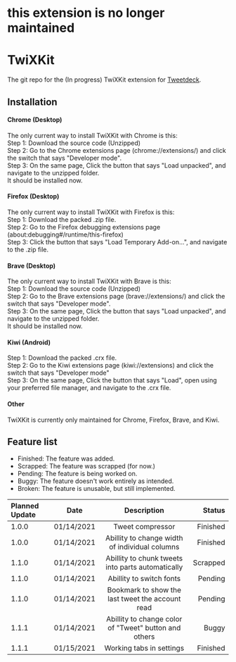 # this extension is no longer maintained
# TwiXKit
The git repo for the (In progress) TwiXKit extension for [Tweetdeck](https://tweetdeck.twitter.com/).

## Installation

#### Chrome (Desktop)

The only current way to install TwiXKit with Chrome is this:<br/>
Step 1: Download the source code (Unzipped)<br/>
Step 2: Go to the Chrome extensions page (chrome://extensions/) and click the switch that says "Developer mode".<br/>
Step 3: On the same page, Click the button that says "Load unpacked", and navigate to the unzipped folder.<br/>
It should be installed now.


#### Firefox (Desktop)
The only current way to install TwiXKit with Firefox is this:<br/>
Step 1: Download the packed .zip file.<br/>
Step 2: Go to the Firefox debugging extensions page (about:debugging#/runtime/this-firefox)<br/>
Step 3: Click the button that says "Load Temporary Add-on...", and navigate to the .zip file.

#### Brave (Desktop)
The only current way to install TwiXKit with Brave is this:<br/>
Step 1: Download the source code (Unzipped)<br/>
Step 2: Go to the  Brave extensions page (brave://extensions/) and click the switch that says "Developer mode".<br/>
Step 3: On the same page, Click the button that says "Load unpacked", and navigate to the unzipped folder.<br/>
It should be installed now.

#### Kiwi (Android)
Step 1: Download the packed .crx file.<br/>
Step 2: Go to the  Kiwi extensions page (kiwi://extensions) and click the switch that says "Developer mode"<br/>
Step 3: On the same page, Click the button that says "Load", open using your preferred file manager, and navigate to the .crx file.

#### Other
TwiXKit is currently only maintained for Chrome, Firefox, Brave, and Kiwi.

## Feature list

- Finished: The feature was added.
- Scrapped: The feature was scrapped (for now.)
- Pending: The feature is being worked on.
- Buggy: The feature doesn't work entirely as intended.
- Broken: The feature is unusable, but still implemented.

| Planned Update | Date       | Description                                           | Status   |
| :------------- | :--------: | :---------------------------------------------------: | -------: |
| 1.0.0          | 01/14/2021 | Tweet compressor                                      | Finished |
| 1.0.0          | 01/14/2021 | Abillity to change width of individual columns        | Finished |
| 1.1.0          | 01/14/2021 | Abillity to chunk tweets into parts automatically     | Scrapped |
| 1.1.0          | 01/14/2021 | Abillity to switch fonts                              | Pending  |
| 1.1.0          | 01/14/2021 | Bookmark to show the last tweet the account read      | Pending  |
| 1.1.1          | 01/14/2021 | Abillity to change color of "Tweet" button and others | Buggy    |
| 1.1.1          | 01/15/2021 | Working tabs in settings                              | Finished |
